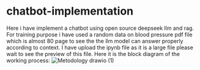 # chatbot-implementation
Here i have implement a chatbot using open source deepseek llm and rag. For training purpose i have used a random data on blood pressure pdf file which is almost 80 page to see the the llm model can answer properly according to 
context.
I have upload the ipynb file as it is a large file please wait to see the preview of this file.
Here it is the block diagram of the working process:
![Metodology drawio (1)](https://github.com/user-attachments/assets/15ed250b-d4da-43b9-b8df-289077e859ec)

